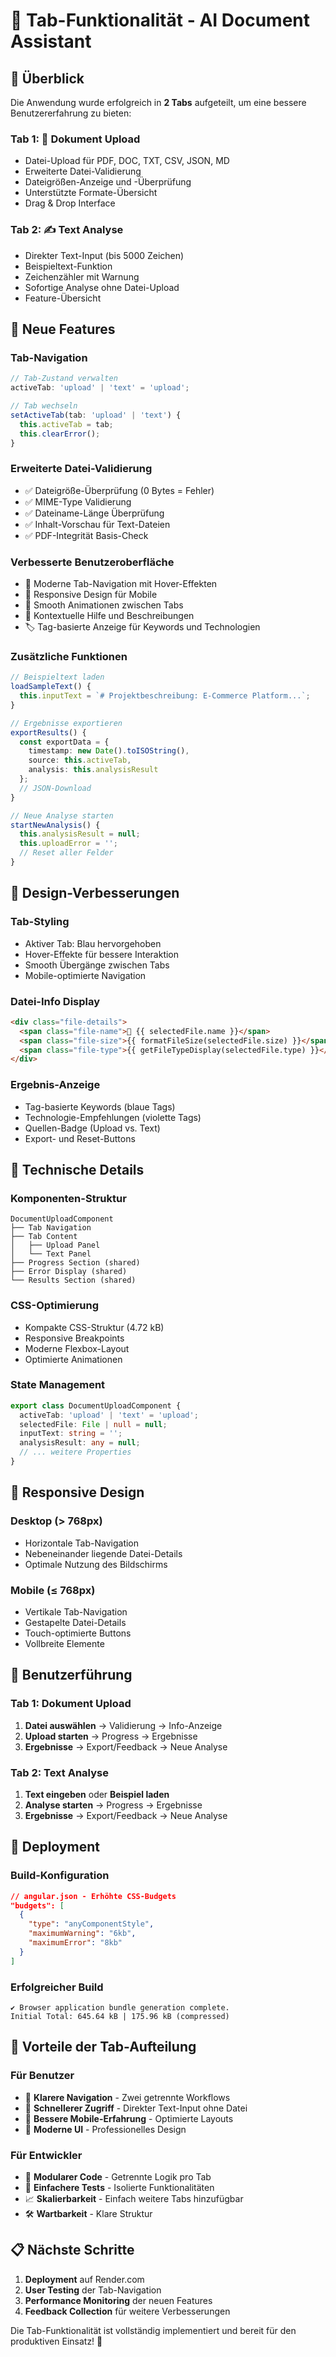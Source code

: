 # 📑 Tab-Funktionalität - AI Document Assistant

## 🎯 **Überblick**

Die Anwendung wurde erfolgreich in **2 Tabs** aufgeteilt, um eine bessere Benutzererfahrung zu bieten:

### **Tab 1: 📄 Dokument Upload**
- Datei-Upload für PDF, DOC, TXT, CSV, JSON, MD
- Erweiterte Datei-Validierung
- Dateigrößen-Anzeige und -Überprüfung
- Unterstützte Formate-Übersicht
- Drag & Drop Interface

### **Tab 2: ✍️ Text Analyse**
- Direkter Text-Input (bis 5000 Zeichen)
- Beispieltext-Funktion
- Zeichenzähler mit Warnung
- Sofortige Analyse ohne Datei-Upload
- Feature-Übersicht

## 🚀 **Neue Features**

### **Tab-Navigation**
```typescript
// Tab-Zustand verwalten
activeTab: 'upload' | 'text' = 'upload';

// Tab wechseln
setActiveTab(tab: 'upload' | 'text') {
  this.activeTab = tab;
  this.clearError();
}
```

### **Erweiterte Datei-Validierung**
- ✅ Dateigröße-Überprüfung (0 Bytes = Fehler)
- ✅ MIME-Type Validierung
- ✅ Dateiname-Länge Überprüfung
- ✅ Inhalt-Vorschau für Text-Dateien
- ✅ PDF-Integrität Basis-Check

### **Verbesserte Benutzeroberfläche**
- 🎨 Moderne Tab-Navigation mit Hover-Effekten
- 📱 Responsive Design für Mobile
- 🔄 Smooth Animationen zwischen Tabs
- 🎯 Kontextuelle Hilfe und Beschreibungen
- 🏷️ Tag-basierte Anzeige für Keywords und Technologien

### **Zusätzliche Funktionen**
```typescript
// Beispieltext laden
loadSampleText() {
  this.inputText = `# Projektbeschreibung: E-Commerce Platform...`;
}

// Ergebnisse exportieren
exportResults() {
  const exportData = {
    timestamp: new Date().toISOString(),
    source: this.activeTab,
    analysis: this.analysisResult
  };
  // JSON-Download
}

// Neue Analyse starten
startNewAnalysis() {
  this.analysisResult = null;
  this.uploadError = '';
  // Reset aller Felder
}
```

## 🎨 **Design-Verbesserungen**

### **Tab-Styling**
- Aktiver Tab: Blau hervorgehoben
- Hover-Effekte für bessere Interaktion
- Smooth Übergänge zwischen Tabs
- Mobile-optimierte Navigation

### **Datei-Info Display**
```html
<div class="file-details">
  <span class="file-name">📎 {{ selectedFile.name }}</span>
  <span class="file-size">{{ formatFileSize(selectedFile.size) }}</span>
  <span class="file-type">{{ getFileTypeDisplay(selectedFile.type) }}</span>
</div>
```

### **Ergebnis-Anzeige**
- Tag-basierte Keywords (blaue Tags)
- Technologie-Empfehlungen (violette Tags)
- Quellen-Badge (Upload vs. Text)
- Export- und Reset-Buttons

## 🔧 **Technische Details**

### **Komponenten-Struktur**
```
DocumentUploadComponent
├── Tab Navigation
├── Tab Content
│   ├── Upload Panel
│   └── Text Panel
├── Progress Section (shared)
├── Error Display (shared)
└── Results Section (shared)
```

### **CSS-Optimierung**
- Kompakte CSS-Struktur (4.72 kB)
- Responsive Breakpoints
- Moderne Flexbox-Layout
- Optimierte Animationen

### **State Management**
```typescript
export class DocumentUploadComponent {
  activeTab: 'upload' | 'text' = 'upload';
  selectedFile: File | null = null;
  inputText: string = '';
  analysisResult: any = null;
  // ... weitere Properties
}
```

## 📱 **Responsive Design**

### **Desktop (> 768px)**
- Horizontale Tab-Navigation
- Nebeneinander liegende Datei-Details
- Optimale Nutzung des Bildschirms

### **Mobile (≤ 768px)**
- Vertikale Tab-Navigation
- Gestapelte Datei-Details
- Touch-optimierte Buttons
- Vollbreite Elemente

## 🎯 **Benutzerführung**

### **Tab 1: Dokument Upload**
1. **Datei auswählen** → Validierung → Info-Anzeige
2. **Upload starten** → Progress → Ergebnisse
3. **Ergebnisse** → Export/Feedback → Neue Analyse

### **Tab 2: Text Analyse**
1. **Text eingeben** oder **Beispiel laden**
2. **Analyse starten** → Progress → Ergebnisse
3. **Ergebnisse** → Export/Feedback → Neue Analyse

## 🚀 **Deployment**

### **Build-Konfiguration**
```json
// angular.json - Erhöhte CSS-Budgets
"budgets": [
  {
    "type": "anyComponentStyle",
    "maximumWarning": "6kb",
    "maximumError": "8kb"
  }
]
```

### **Erfolgreicher Build**
```
✔ Browser application bundle generation complete.
Initial Total: 645.64 kB | 175.96 kB (compressed)
```

## 🎉 **Vorteile der Tab-Aufteilung**

### **Für Benutzer**
- 🎯 **Klarere Navigation** - Zwei getrennte Workflows
- 🚀 **Schnellerer Zugriff** - Direkter Text-Input ohne Datei
- 📱 **Bessere Mobile-Erfahrung** - Optimierte Layouts
- 🎨 **Moderne UI** - Professionelles Design

### **Für Entwickler**
- 🔧 **Modularer Code** - Getrennte Logik pro Tab
- 🧪 **Einfachere Tests** - Isolierte Funktionalitäten
- 📈 **Skalierbarkeit** - Einfach weitere Tabs hinzufügbar
- 🛠️ **Wartbarkeit** - Klare Struktur

## 📋 **Nächste Schritte**

1. **Deployment** auf Render.com
2. **User Testing** der Tab-Navigation
3. **Performance Monitoring** der neuen Features
4. **Feedback Collection** für weitere Verbesserungen

Die Tab-Funktionalität ist vollständig implementiert und bereit für den produktiven Einsatz! 🎉
